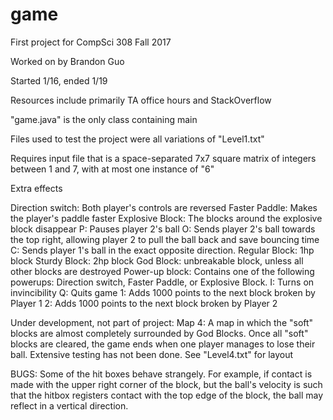game
====

First project for CompSci 308 Fall 2017

Worked on by Brandon Guo

Started 1/16, ended 1/19

Resources include primarily TA office hours and StackOverflow

"game.java" is the only class containing main

Files used to test the project were all variations of "Level1.txt"

Requires input file that is a space-separated 7x7 square matrix of integers between 1 and 7, with at most one instance of "6"

Extra effects

Direction switch: Both player's controls are reversed
Faster Paddle: Makes the player's paddle faster
Explosive Block: The blocks around the explosive block disappear
P: Pauses player 2's ball
O: Sends player 2's ball towards the top right, allowing player 2 to pull the ball back and save bouncing time
C: Sends player 1's ball in the exact opposite direction.
Regular Block: 1hp block
Sturdy Block: 2hp block
God Block: unbreakable block, unless all other blocks are destroyed
Power-up block: Contains one of the following powerups: Direction switch, Faster Paddle, or Explosive Block.
I: Turns on invincibility
Q: Quits game
1: Adds 1000 points to the next block broken by Player 1
2: Adds 1000 points to the next block broken by Player 2

Under development, not part of project:
Map 4: A map in which the "soft" blocks are almost completely surrounded by God Blocks. Once all "soft" blocks are cleared, the game ends when one player manages to lose their ball. Extensive testing has not been done. See "Level4.txt" for layout

BUGS:
Some of the hit boxes behave strangely. For example, if contact is made with the upper right corner of the block, but the ball's velocity is such that the hitbox registers contact with the top edge of the block, the ball may reflect in a vertical direction. 
